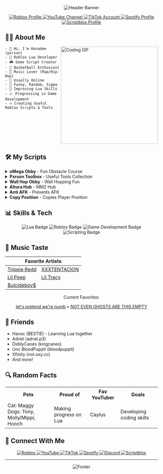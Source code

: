 <div align="center">
  <img src="https://capsule-render.vercel.app/api?type=waving&color=gradient&customColorList=12,18,24,30,36&height=200&section=header&text=pxrson&fontAlignY=40&fontSize=50&fontColor=FFFFFF&desc=Learning%20Lua%20|%20Roblox%20Script%20Creator&descAlignY=60&animation=fadeIn" alt="Header Banner"/>

  <p align="center">
    <a href="https://www.roblox.com/users/4450443699/profile" target="_blank">
      <img src="https://img.shields.io/badge/Roblox-Profile-E2142D?style=for-the-badge&logo=roblox&logoColor=white" alt="Roblox Profile"/>
    </a>
    <a href="https://www.youtube.com/@pxrsonv" target="_blank">
      <img src="https://img.shields.io/badge/YouTube-Subscribe-FF0000?style=for-the-badge&logo=youtube&logoColor=white" alt="YouTube Channel"/>
    </a>
    <a href="https://www.tiktok.com/@pxrson999" target="_blank">
      <img src="https://img.shields.io/badge/TikTok-Follow-000000?style=for-the-badge&logo=tiktok&logoColor=white" alt="TikTok Account"/>
    </a>
    <a href="https://open.spotify.com/user/31semjzsclnnsulnm44bvzyeokcu?si=8e9fd303e7844bb4" target="_blank">
      <img src="https://img.shields.io/badge/Spotify-Listen-1DB954?style=for-the-badge&logo=spotify&logoColor=white" alt="Spotify Profile"/>
    </a>
    <a href="https://scriptblox.com/u/pxrson999" target="_blank">
      <img src="https://img.shields.io/badge/Scriptblox-Profile-0075FF?style=for-the-badge&logo=data:image/png;base64,iVBORw0KGgoAAAANSUhEUgAAABgAAAAYCAYAAADgdz34AAAAAXNSR0IArs4c6QAAAERlWElmTU0AKgAAAAgAAYdpAAQAAAABAAAAGgAAAAAAA6ABAAMAAAABAAEAAKACAAQAAAABAAAAGKADAAQAAAABAAAAGAAAAABmQgTYAAAAkUlEQVRIDeWUMQ6EQAhDWYvgK9hF9BZwT2EfYQmh0K+QTUECKqQBRgEuBB9CLt1F+xMvz394j2VNmGYKjnYRzL0qAYJuUaQJ8TGyv0gXv9WpGMMW43IA459G8A5YtQJ1bC9J94Fq/98Vk4A9u3e4k99mACy21xXgCvSvhQ3YcAYh9oGq+W4i08AAAAASUVORK5CYII=&logoColor=white" alt="Scriptblox Profile"/>
    </a>
  </p>
</div>

## 👨‍💻 About Me

<img align="right" src="https://media.giphy.com/media/qgQUggAC3Pfv687qPC/giphy.gif" width="320" alt="Coding GIF"/>

```
- 👋 Hi, I'm Kenadee (pxrson)
- 📍 Roblox Lua Developer
- 🎮 Game Script Creator
- 🏀 Basketball Enthusiast
- 🎵 Music Lover (Rap/Hip-Hop)
- 🌟 Usually Online
- 💯 Funny, Random, Sigma
- 🚀 Improving Lua Skills
- 📈 Progressing in Game Development
- 🔥 Creating Useful Roblox Scripts & Tools
```

<br clear="right"/>

## 🛠️ My Scripts

<details>
<summary><b>oMega Obby</b> - Fun Obstacle Course</summary>

```lua
-- Discord: .pxrson
loadstring(game:HttpGet("https://raw.githubusercontent.com/Pxrson/oMega-Obby/refs/heads/main/Script",true))()
```

</details>

<details>
<summary><b>Pxrson Toolbox</b> - Useful Tools Collection</summary>

```lua
-- Discord: .pxrson
loadstring(game:HttpGet("https://raw.githubusercontent.com/Pxrson/PxrsonToolbox/refs/heads/main/Script.lua",true))()
```

</details>

<details>
<summary><b>Wall Hop Obby</b> - Wall Hopping Fun</summary>

```lua
-- Discord: .pxrson
loadstring(game:HttpGet("https://raw.githubusercontent.com/Pxrson/Wall-Hop-Obby/refs/heads/main/Script.lua",true))()
```

</details>

<details>
<summary><b>Altura Hub</b> - MM2 Hub</summary>

```lua
-- Discord: .pxrson
loadstring(game:HttpGet("https://raw.githubusercontent.com/Pxrson/Altura-Hub/refs/heads/main/Selector.lua",true))()
```

</details>

<details>
<summary><b>Anti AFK</b> - Prevents AFK</summary>

```lua
-- Discord: .pxrson
loadstring(game:HttpGet("https://raw.githubusercontent.com/Pxrson/Anti-AFK_CopyPos/refs/heads/main/anti%20afk.lua",true))()
```
</details>

<details>
<summary><b>Copy Position</b> - Copies Player Position</summary>

```lua
-- Discord: .pxrson
loadstring(game:HttpGet("https://raw.githubusercontent.com/Pxrson/Anti-AFK_CopyPos/refs/heads/main/copy%20pos.lua",true))()
```
</details>

## 📊 Skills & Tech

<div align="center">
  <img src="https://img.shields.io/badge/Lua-2C2D72?style=for-the-badge&logo=lua&logoColor=white" alt="Lua Badge"/>
  <img src="https://img.shields.io/badge/Roblox-E2142D?style=for-the-badge&logo=roblox&logoColor=white" alt="Roblox Badge"/>
  <img src="https://img.shields.io/badge/Game_Development-4CAF50?style=for-the-badge&logo=unity&logoColor=white" alt="Game Development Badge"/>
  <img src="https://img.shields.io/badge/Scripting-007ACC?style=for-the-badge&logo=visual-studio-code&logoColor=white" alt="Scripting Badge"/>
</div>

## 🎵 Music Taste

<div align="center">
  <table>
    <thead>
      <tr>
        <th colspan="2">Favorite Artists</th>
      </tr>
    </thead>
    <tbody>
      <tr>
        <td><a href="https://open.spotify.com/artist/6Xgp2XMz1fhVYe7i6yNAax" target="_blank">Trippie Redd</a></td>
        <td><a href="https://open.spotify.com/artist/15UsOTVnJzReFVN1VCnxy4" target="_blank">XXXTENTACION</a></td>
      </tr>
      <tr>
        <td><a href="https://open.spotify.com/artist/2kCcBybjl3SAtIcwdWpUe3" target="_blank">Lil Peep</a></td>
        <td><a href="https://open.spotify.com/artist/5g63iWaMJ2UrkZMkCC8dMi" target="_blank">Lil Tracy</a></td>
      </tr>
      <tr>
        <td colspan="2"><a href="https://open.spotify.com/artist/1VPmR4DJC1PlOtd0IADAO0" target="_blank">$uicideboy$</a></td>
      </tr>
    </tbody>
  </table>
  
  <p>Current Favorites:</p>
  <a href="https://open.spotify.com/track/4VOLwHXIrB5zktV7prPeOW" target="_blank">let's pretend we're numb</a> • 
  <a href="https://open.spotify.com/track/7rzNKooM3JrKVT40fR22HI" target="_blank">NOT EVEN GHOSTS ARE THIS EMPTY</a>
</div>

## 👥 Friends

- Havoc (BESTIE) - Learning Lua together
- Adriel (adriel.p3)
- DiddyCanes (kingcanes)
- Unc BloodPuppit (bloodpuppit)
- Xfinity (not.oxy.cc)
- *And more!*

## 🔍 Random Facts

<div align="center">
  <table>
    <tr>
      <th>Pets</th>
      <th>Proud of</th>
      <th>Fav YouTuber</th>
      <th>Goals</th>
    </tr>
    <tr>
      <td>Cat: Maggy<br>Dogs: Tony, Molly/Mippi, Hooch</td>
      <td>Making progress on Lua</td>
      <td>Caylus</td>
      <td>Developing coding skills</td>
    </tr>
  </table>
</div>

## 📱 Connect With Me

<div align="center">
  <a href="https://www.roblox.com/users/4450443699/profile" target="_blank">
    <img src="https://img.shields.io/badge/Roblox-pxrson-E2142D?style=flat-square&logo=roblox&logoColor=white" alt="Roblox"/>
  </a>
  <a href="https://www.youtube.com/@pxrsonv" target="_blank">
    <img src="https://img.shields.io/badge/YouTube-pxrsonv-FF0000?style=flat-square&logo=youtube&logoColor=white" alt="YouTube"/>
  </a>
  <a href="https://www.tiktok.com/@pxrson999" target="_blank">
    <img src="https://img.shields.io/badge/TikTok-pxrson999-000000?style=flat-square&logo=tiktok&logoColor=white" alt="TikTok"/>
  </a>
  <a href="https://open.spotify.com/user/31semjzsclnnsulnm44bvzyeokcu?si=8e9fd303e7844bb4" target="_blank">
    <img src="https://img.shields.io/badge/Spotify-My_Profile-1DB954?style=flat-square&logo=spotify&logoColor=white" alt="Spotify"/>
  </a>
  <a href="https://discord.com/users/.pxrson" target="_blank">
        <img src="https://img.shields.io/badge/Discord-.pxrson-5865F2?style=flat-square&logo=discord&logoColor=white" alt="Discord"/>
    </a>
  <a href="https://scriptblox.com/u/pxrson999" target="_blank">
    <img src="https://img.shields.io/badge/Scriptblox-pxrson999-0075FF?style=flat-square&logo=data:image/png;base64,iVBORw0KGgoAAAANSUhEUgAAABgAAAAYCAYAAADgdz34AAAAAXNSR0IArs4c6QAAAERlWElmTU0AKgAAAAgAAYdpAAQAAAABAAAAGgAAAAAAA6ABAAMAAAABAAEAAKACAAQAAAABAAAAGKADAAQAAAABAAAAGAAAAABmQgTYAAAAkUlEQVRIDeWUMQ6EQAhDWYvgK9hF9BZwT2EfYQmh0K+QTUECKqQBRgEuBB9CLt1F+xMvz394j2VNmGYKjnYRzL0qAYJuUaQJ8TGyv0gXv9WpGMMW43IA459G8A5YtQJ1bC9J94Fq/98Vk4A9u3e4k99mACy21xXgCvSvhQ3YcAYh9oGq+W4i08AAAAASUVORK5CYII=&logoColor=white" alt="Scriptblox"/>
  </a>
</div>

---

<div align="center">
  <img src="https://capsule-render.vercel.app/api?type=waving&color=gradient&customColorList=12,18,24,30,36&height=120&section=footer&text=Thanks%20for%20visiting!&fontSize=24&fontAlignY=80&animation=fadeIn" alt="Footer"/>
</div>
